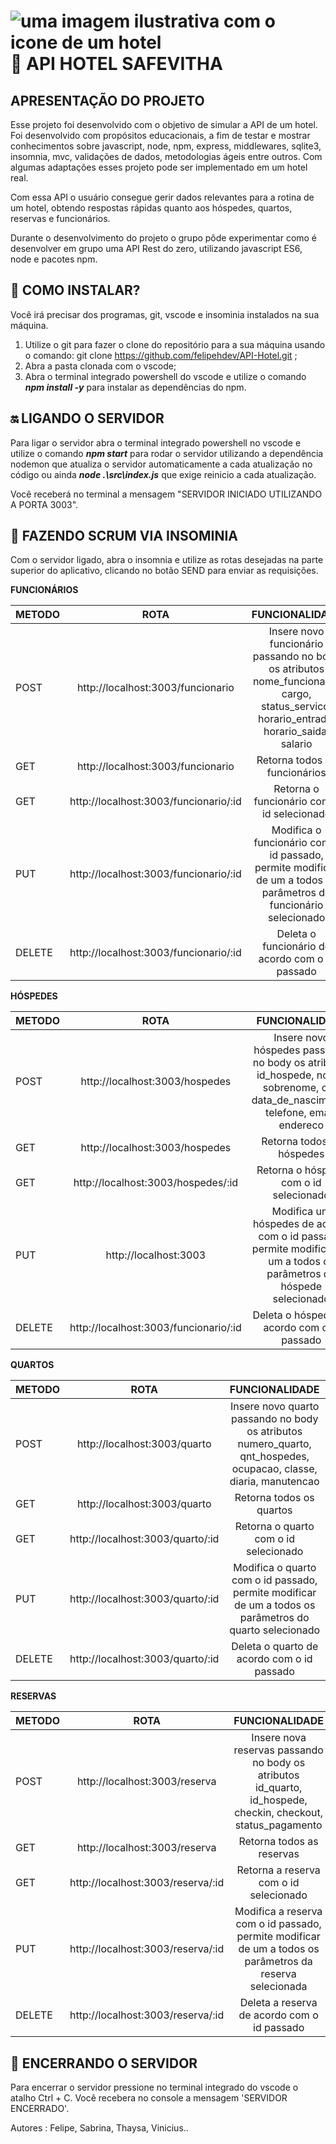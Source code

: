![uma imagem ilustrativa com o icone de um hotel](https://media.discordapp.net/attachments/985905687559274539/993894593269600306/hotel_2.png?width=1119&height=630)
**🏨 API HOTEL SAFEVITHA**
=
APRESENTAÇÃO DO PROJETO
-

Esse projeto foi desenvolvido com o objetivo de simular a API de um hotel.
Foi desenvolvido com propósitos educacionais, a fim de testar e mostrar conhecimentos sobre javascript, node, npm, express, middlewares, sqlite3, insomnia, mvc, validações de dados, metodologias ágeis entre outros.
Com algumas adaptações esses projeto pode ser implementado em um hotel real.

Com essa API o usuário consegue gerir dados relevantes para a rotina de um hotel, obtendo respostas rápidas quanto aos hóspedes, quartos, reservas e funcionários.

Durante o desenvolvimento do projeto o grupo pôde experimentar como é desenvolver em grupo uma API Rest do zero, utilizando javascript ES6, node e pacotes npm.

💾 COMO INSTALAR?
-

Você irá precisar dos programas, git, vscode e insominia instalados na sua máquina.

1. Utilize o git para fazer o clone do repositório para a sua máquina usando o comando: git clone https://github.com/felipehdev/API-Hotel.git ;
1. Abra a pasta clonada com o vscode;
1. Abra o terminal integrado powershell do vscode e utilize o comando ***npm install -y*** para instalar as dependências do npm.

 🔛 LIGANDO O SERVIDOR
-
Para ligar o servidor abra o terminal integrado powershell no vscode e utilize o comando ***npm start*** para rodar o servidor utilizando a dependência nodemon que atualiza o servidor automaticamente a cada atualização no código ou ainda ***node .\src\index.js*** que exige reinicio a cada atualização.

Você receberá no terminal a mensagem "SERVIDOR INICIADO UTILIZANDO A PORTA 3003".


 🔄 FAZENDO SCRUM VIA INSOMINIA
-
Com o servidor ligado, abra o insomnia e utilize as rotas desejadas na parte superior do aplicativo, clicando no botão SEND para enviar as requisições.

**FUNCIONÁRIOS**

METODO | ROTA | FUNCIONALIDADE
:--------- | :------: | :-------:
POST| http://localhost:3003/funcionario| Insere novo funcionário passando no body os atributos nome_funcionario, cargo, status_servico, horario_entrada, horario_saida, salario
GET | http://localhost:3003/funcionario | Retorna todos os funcionários
GET | http://localhost:3003/funcionario/:id|Retorna o funcionário com o id selecionado
PUT |http://localhost:3003/funcionario/:id|Modifica o funcionário com o id passado, permite modificar de um a todos os parâmetros do funcionário selecionado
DELETE |http://localhost:3003/funcionario/:id | Deleta o funcionário de acordo com o id passado


**HÓSPEDES**

METODO | ROTA | FUNCIONALIDADE
:--------- | :------: | :-------:
POST| http://localhost:3003/hospedes| Insere novo hóspedes passando no body os atributos id_hospede, nome, sobrenome, cpf, data_de_nascimento, telefone, email, endereco
GET | http://localhost:3003/hospedes | Retorna todos os hóspedes
GET | http://localhost:3003/hospedes/:id| Retorna o hóspede com o id selecionado
PUT |http://localhost:3003|Modifica um hóspedes de acordo com o id passado, permite modificar de um a todos os parâmetros do hóspede selecionado
DELETE |http://localhost:3003/funcionario/:id | Deleta o hóspede de acordo com o id passado

**QUARTOS**

METODO | ROTA | FUNCIONALIDADE
:--------- | :------: | :-------:
POST| http://localhost:3003/quarto| Insere novo quarto passando no body os atributos numero_quarto, qnt_hospedes, ocupacao, classe, diaria, manutencao
GET | http://localhost:3003/quarto | Retorna todos os quartos
GET | http://localhost:3003/quarto/:id|Retorna o quarto com o id selecionado
PUT |http://localhost:3003/quarto/:id|Modifica o quarto com o id passado, permite modificar de um a todos os parâmetros do quarto selecionado
DELETE |http://localhost:3003/quarto/:id | Deleta o quarto de acordo com o id passado

**RESERVAS**


METODO | ROTA | FUNCIONALIDADE
:--------- | :------: | :-------:
POST| http://localhost:3003/reserva| Insere nova reservas passando no body os atributos id_quarto, id_hospede, checkin, checkout, status_pagamento
GET | http://localhost:3003/reserva | Retorna todos as reservas
GET | http://localhost:3003/reserva/:id|Retorna a reserva com o id selecionado
PUT |http://localhost:3003/reserva/:id|Modifica a reserva com o id passado, permite modificar de um a todos os parâmetros da reserva selecionada
DELETE |http://localhost:3003/reserva/:id | Deleta a reserva de acordo com o id passado

📴 ENCERRANDO O SERVIDOR
-

Para encerrar o servidor pressione no terminal integrado do vscode o atalho Ctrl + C.
Você recebera no console a mensagem 'SERVIDOR ENCERRADO'.

Autores :
Felipe, Sabrina, Thaysa, Vinicius..

